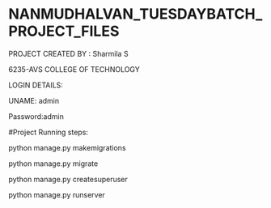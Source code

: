 # NANMUDHALVAN_TUESDAYBATCH_PROJECT_FILES

PROJECT CREATED BY : Sharmila S

6235-AVS COLLEGE OF TECHNOLOGY  

LOGIN DETAILS:


UNAME: admin


Password:admin




#Project Running steps:

python manage.py makemigrations

python manage.py migrate

python manage.py createsuperuser

python manage.py runserver
